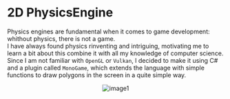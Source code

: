 # 2D PhysicsEngine

Physics engines are fundamental when it comes to game development: whithout physics, there is not a game.<br>
I have always found physics rinventing and intriguing, motivating me to learn a bit about this combine it with all my knowledge of computer science.<br>
Since I am not familiar with `OpenGL` or `Vulkan`, I decided to make it using C# and a plugin called `MonoGame`, which extends the language with simple functions to draw polygons in the screen in a quite simple way.<br>

<div align="center">
    <img src="./Images/Image1.gif" alt="image1" />
</div>